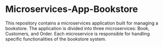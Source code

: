 # Microservices-App-Bookstore
This repository contains a microservices application built for managing a bookstore. The application is divided into three microservices: Book, Customers, and Order. Each microservice is responsible for handling specific functionalities of the bookstore system.
